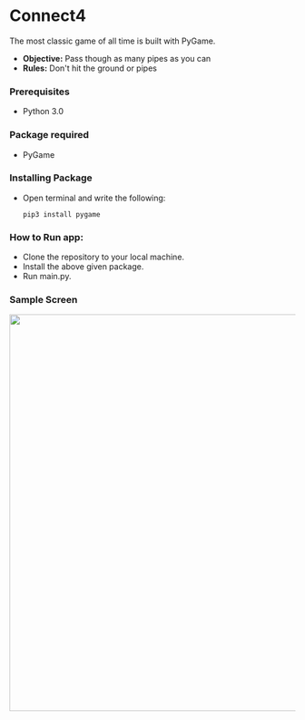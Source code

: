 # Connect4
The most classic game of all time is built with PyGame.
* **Objective:** Pass though as many pipes as you can 
* **Rules:** Don't hit the ground or pipes

### Prerequisites
* Python 3.0

### Package required
* PyGame

### Installing Package
* Open terminal and write the following:
    ```
    pip3 install pygame
    ```    
### How to Run app:
* Clone the repository to your local machine.
* Install the above given package.
* Run main.py.

### Sample Screen
<p align="center">
  <img width="800" height="700" src="https://github.com/Subathra19/py_connect4/blob/main/images/sample_screen.PNG">
</p>
